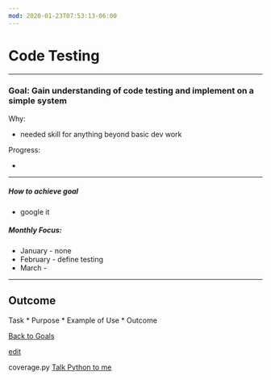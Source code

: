 ```yaml
---
mod: 2020-01-23T07:53:13-06:00
---
```


# Code Testing

---


### Goal: Gain understanding of code testing and implement on a simple system

Why:
 
* needed skill for anything beyond basic dev work  

Progress:

* 

----------

##### How to achieve goal 

*  google it

##### Monthly Focus:

* January - none
* February - define testing
* March - 

---

## Outcome 

Task * Purpose * Example of Use * Outcome

[Back to Goals](https://ch3ck3rs.github.io/Goals)

[edit](https://github.com/ch3ck3rs/Goals/blob/gh-pages/2020Goals/Personal/Code-Test.md)


coverage.py [Talk Python to me](https://pca.st/pbytes)